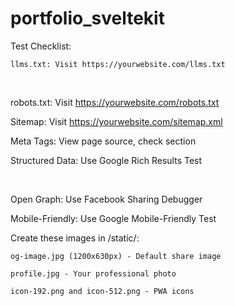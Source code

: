 # portfolio_sveltekit

Test Checklist:

    llms.txt: Visit https://yourwebsite.com/llms.txt

​

robots.txt: Visit https://yourwebsite.com/robots.txt

Sitemap: Visit https://yourwebsite.com/sitemap.xml

Meta Tags: View page source, check <head> section

Structured Data: Use Google Rich Results Test

​

Open Graph: Use Facebook Sharing Debugger

Mobile-Friendly: Use Google Mobile-Friendly Test


Create these images in /static/:

    og-image.jpg (1200x630px) - Default share image

    profile.jpg - Your professional photo

    icon-192.png and icon-512.png - PWA icons
